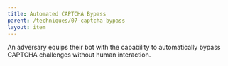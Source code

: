 ```yaml
---
title: Automated CAPTCHA Bypass
parent: /techniques/07-captcha-bypass
layout: item
---
```


<p>An adversary equips their bot with the capability to automatically bypass CAPTCHA challenges without human interaction.</p>
